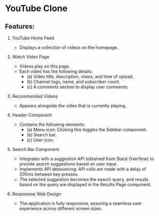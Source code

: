 # YouTube Clone

## Features:

1. YouTube Home Feed
   - Displays a collection of videos on the homepage.
  
2. Watch Video Page
   - Videos play on this page.
   - Each video has the following details:
      - (a) Video title, description, views, and time of upload.
      - (b) Channel logo, name, and subscriber count.
      - (c) A comments section to display user comments.

3. Recommended Videos
   - Appears alongside the video that is currently playing.

4. Header Component
   - Contains the following elements:
      - (a) Menu icon: Clicking this toggles the Sidebar component.
      - (b) Search bar.
      - (c) User icon.

5. Search Bar Component
   - Integrates with a suggestion API (obtained from Stack Overflow) to provide search suggestions based on user input.
   - Implements API debouncing: API calls are made with a delay of 200ms between key presses.
   - The selected suggestion becomes the search query, and results based on the query are displayed in the Results Page component.

6. Responsive Web Design
   - The application is fully responsive, ensuring a seamless user experience across different screen sizes.
